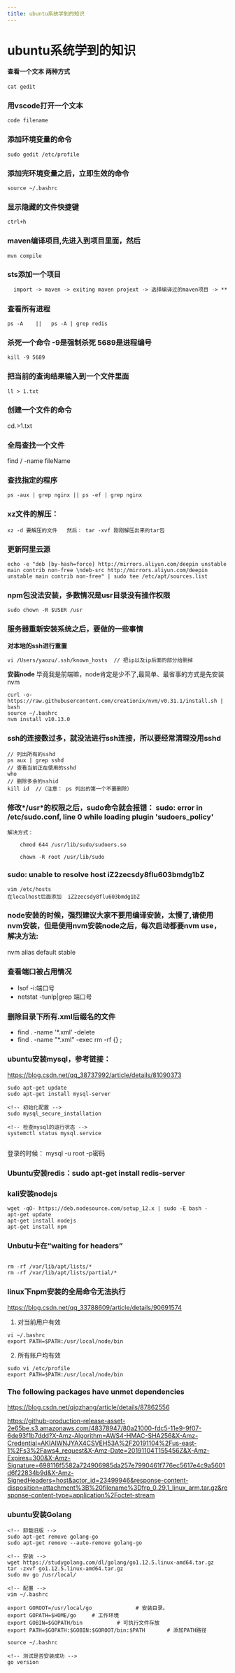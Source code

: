 ```yaml
---
title: ubuntu系统学到的知识
---
```


# ubuntu系统学到的知识

#### 查看一个文本 两种方式

    cat gedit

### 用vscode打开一个文本

    code filename

### 添加环境变量的命令

    sudo gedit /etc/profile

### 添加完环境变量之后，立即生效的命令

    source ~/.bashrc

### 显示隐藏的文件快捷键

    ctrl+h

### maven编译项目,先进入到项目里面，然后

    mvn compile

### sts添加一个项目

```txt
  import -> maven -> exiting maven projext -> 选择编译过的maven项目 -> **变成ss
```

### 查看所有进程

    ps -A    ||   ps -A | grep redis

### 杀死一个命令 -9是强制杀死  5689是进程编号

    kill -9 5689

### 把当前的查询结果输入到一个文件里面

    ll > 1.txt

### 创建一个文件的命令

  cd.>1.txt

### 全局查找一个文件

  find / -name fileName

### 查找指定的程序

    ps -aux | grep nginx || ps -ef | grep nginx

### xz文件的解压：

    xz -d 要解压的文件   然后： tar -xvf 刚刚解压出来的tar包

### 更新阿里云源

```code
echo -e "deb [by-hash=force] http://mirrors.aliyun.com/deepin unstable main contrib non-free \ndeb-src http://mirrors.aliyun.com/deepin unstable main contrib non-free" | sudo tee /etc/apt/sources.list
```

### npm包没法安装，多数情况是usr目录没有操作权限

```code
sudo chown -R $USER /usr
```

### 服务器重新安装系统之后，要做的一些事情

**对本地的ssh进行重置**

```code
vi /Users/yaozu/.ssh/known_hosts  // 把ip以及ip后面的部分给删掉
```

**安装node** 毕竟我是前端嘛，node肯定是少不了,最简单、最省事的方式是先安装nvm

```code
curl -o- https://raw.githubusercontent.com/creationix/nvm/v0.31.1/install.sh | bash
source ~/.bashrc
nvm install v10.13.0
```

### ssh的连接数过多，就没法进行ssh连接，所以要经常清理没用sshd

```
// 列出所有的sshd
ps aux | grep sshd
// 查看当前正在使用的sshd
who
// 删除多余的sshid
kill id  //（注意： ps 列出的第一个不要删除）
```


### 修改*/usr*的权限之后，sudo命令就会报错： **sudo: error in /etc/sudo.conf, line 0 while loading plugin 'sudoers_policy'**
```code
解决方式： 

    chmod 644 /usr/lib/sudo/sudoers.so

    chown -R root /usr/lib/sudo
```

### sudo: unable to resolve host iZ2zecsdy8flu603bmdg1bZ
```code
vim /etc/hosts
在localhost后面添加  iZ2zecsdy8flu603bmdg1bZ
```


### node安装的时候，**强烈**建议大家不要用编译安装，太慢了,请使用nvm安装，但是使用nvm安装node之后，每次启动都要nvm use，解决方法:

  nvm alias default stable   

### 查看端口被占用情况
- lsof -i:端口号
- netstat -tunlp|grep 端口号

### 删除目录下所有.xml后缀名的文件
- find . -name '*.xml' -delete
- find . -name "*.xml" -exec rm -rf {} \;

### ubuntu安装mysql，参考链接：
https://blog.csdn.net/qq_38737992/article/details/81090373

```code
sudo apt-get update
sudo apt-get install mysql-server

<!-- 初始化配置 -->
sudo mysql_secure_installation

<!-- 检查mysql的运行状态 -->
systemctl status mysql.service


```
登录的时候： mysql -u root -p密码

### Ubuntu安装redis：sudo apt-get install redis-server

### kali安装nodejs
```code
wget -qO- https://deb.nodesource.com/setup_12.x | sudo -E bash -
apt-get update
apt-get install nodejs
apt-get install npm
```


### Unbutu卡在“waiting for headers”
```code

rm -rf /var/lib/apt/lists/*
rm -rf /var/lib/apt/lists/partial/*
```

### linux下npm安装的全局命令无法执行
https://blog.csdn.net/qq_33788609/article/details/90691574
1. 对当前用户有效
```code
vi ~/.bashrc
export PATH=$PATH:/usr/local/node/bin
```
2. 所有账户均有效
```code
sudo vi /etc/profile
export PATH=$PATH:/usr/local/node/bin
```

### The following packages have unmet dependencies
https://blog.csdn.net/qiqzhang/article/details/87862556


https://github-production-release-asset-2e65be.s3.amazonaws.com/48378947/80a21000-fdc5-11e9-9f07-6de93f1b7ddd?X-Amz-Algorithm=AWS4-HMAC-SHA256&X-Amz-Credential=AKIAIWNJYAX4CSVEH53A%2F20191104%2Fus-east-1%2Fs3%2Faws4_request&X-Amz-Date=20191104T155456Z&X-Amz-Expires=300&X-Amz-Signature=698116f5582a724906985da257e7990461f776ec5617e4c9a5601d6f22834b9d&X-Amz-SignedHeaders=host&actor_id=23499946&response-content-disposition=attachment%3B%20filename%3Dfrp_0.29.1_linux_arm.tar.gz&response-content-type=application%2Foctet-stream


### ubuntu安装Golang
```code
<!-- 卸载旧版 -->
sudo apt-get remove golang-go
sudo apt-get remove --auto-remove golang-go

<!-- 安装 -->
wget https://studygolang.com/dl/golang/go1.12.5.linux-amd64.tar.gz
tar -zxvf go1.12.5.linux-amd64.tar.gz 
sudo mv go /usr/local/

<!-- 配置 -->
vim ~/.bashrc

export GOROOT=/usr/local/go              # 安装目录。
export GOPATH=$HOME/go     # 工作环境
export GOBIN=$GOPATH/bin           # 可执行文件存放
export PATH=$GOPATH:$GOBIN:$GOROOT/bin:$PATH       # 添加PATH路径

source ~/.bashrc

<!-- 测试是否安装成功 -->
go version
```

